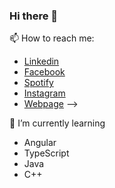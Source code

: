 ### Hi there 👋

📫 How to reach me:
- <a href="http://linkedin.com/in/radoslaw-loth/">Linkedin</a>
- <a href="https://www.facebook.com/radolot/">Facebook</a>
- <a href= "https://open.spotify.com/user/1192996888?fbclid=IwAR0Q0v5kzdf94bAXSHv6Uk0QdfYWLFuQckfOdb6-o7pMNTt7fz4mZ7BloUM">Spotify</a>
- <a href= "https://www.instagram.com/r_loth/?fbclid=IwAR0BTwgsgUK6zaL-kuBfXlXdG7eDwL1CQMDqg58SDJTE1RepNz0-XYxzles">Instagram</a>
- <a href="http://loth.cba.pl/">Webpage</a> -->

🌱 I’m currently learning 
- Angular
- TypeScript
- Java
- C++


<!--
**Fariusz/Fariusz** is a ✨ _special_ ✨ repository because its `README.md` (this file) appears on your GitHub profile.

Here are some ideas to get you started:

- 🔭 I’m currently working on ...
- 🌱 I’m currently learning ...
- 👯 I’m looking to collaborate on ...
- 🤔 I’m looking for help with ...
- 💬 Ask me about ...
- 📫 How to reach me: ...
- 😄 Pronouns: ...
- ⚡ Fun fact: ...
-->
